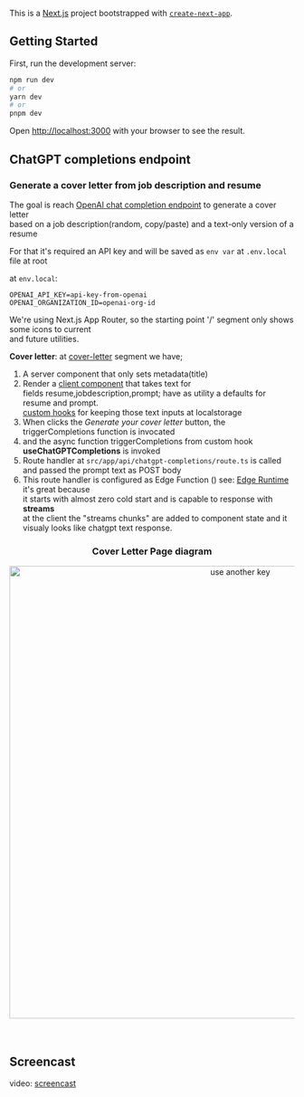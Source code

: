 This is a [Next.js](https://nextjs.org/) project bootstrapped with [`create-next-app`](https://github.com/vercel/next.js/tree/canary/packages/create-next-app).

## Getting Started

First, run the development server:

```bash
npm run dev
# or
yarn dev
# or
pnpm dev
```

Open [http://localhost:3000](http://localhost:3000) with your browser to see the result.

## ChatGPT completions endpoint

### Generate a cover letter from job description and resume

The goal is reach [OpenAI chat completion endpoint](https://platform.openai.com/docs/api-reference/chat/create) to generate a cover letter  
based on a job description(random, copy/paste) and a text-only version of a resume

For that it's required an API key and will be saved as `env var` at `.env.local` file at root

at `env.local`:

```.text
OPENAI_API_KEY=api-key-from-openai
OPENAI_ORGANIZATION_ID=openai-org-id
```

We're using Next.js App Router, so the starting point '/' segment only shows some icons to current  
and future utilities.

**Cover letter**: at [cover-letter](src/app/cover-letter/page.tsx) segment we have;

1. A server component that only sets metadata(title)
2. Render a [client component](src/app/cover-letter/cover-letter-client.tsx) that takes text for  
   fields resume,jobdescription,prompt; have as utility a defaults for resume and prompt.  
   [custom hooks](src/hooks/use-localstorage.ts) for keeping those text inputs at localstorage
3. When clicks the _Generate your cover letter_ button, the triggerCompletions function is invocated
4. and the async function triggerCompletions from custom hook **useChatGPTCompletions** is invoked
5. Route handler at `src/app/api/chatgpt-completions/route.ts` is called and passed the prompt text as POST body
6. This route handler is configured as Edge Function () see: [Edge Runtime](https://nextjs.org/docs/app/api-reference/edge) it's great because  
   it starts with almost zero cold start and is capable to response with **streams**  
   at the client the "streams chunks" are added to component state and it visualy looks like chatgpt text response.


<div align="center">
   <h3>Cover Letter Page diagram</h3>
   <img src="https://losormorpino-public-media.s3.us-east-2.amazonaws.com/le00p9p.png" width="800" alt="use another key">
</div>
<br>
<br>
   
## Screencast
video: [screencast](https://losormorpino-public-media.s3.us-east-2.amazonaws.com/es00qr7.mp4)